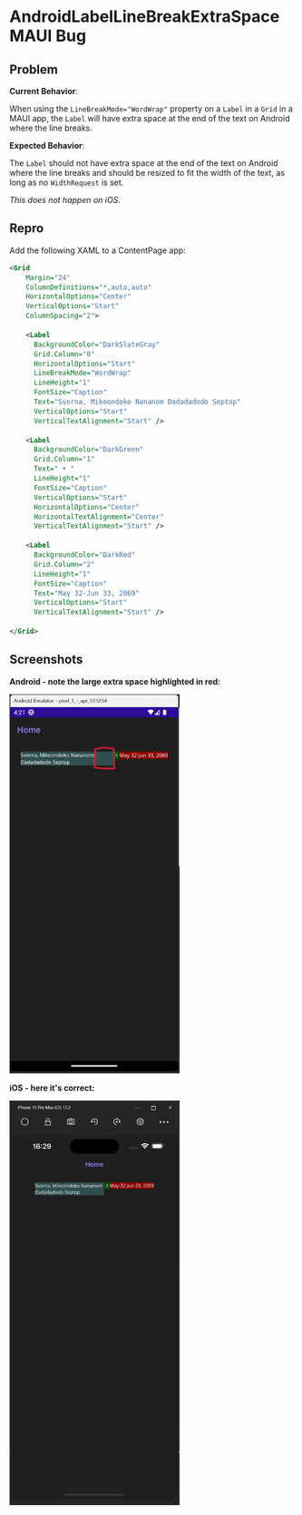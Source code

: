 # AndroidLabelLineBreakExtraSpace MAUI Bug

## Problem

<b>Current Behavior</b>:

When using the `LineBreakMode="WordWrap"` property on a `Label` in a `Grid` in a MAUI app, the `Label` will have extra space at the end of the text on Android where the line breaks.

<b>Expected Behavior</b>:

The `Label` should not have extra space at the end of the text on Android where the line breaks and should be resized to fit the width of the text, as long as no `WidthRequest` is set.

<i>This does not happen on iOS</i>.

## Repro

Add the following XAML to a ContentPage app:

```xml
<Grid
    Margin="24"
    ColumnDefinitions="*,auto,auto"
    HorizontalOptions="Center"
    VerticalOptions="Start"
    ColumnSpacing="2">

    <Label
      BackgroundColor="DarkSlateGray"
      Grid.Column="0"
      HorizontalOptions="Start"
      LineBreakMode="WordWrap"
      LineHeight="1"
      FontSize="Caption"
      Text="Svorna, Mikeondoko Nananom Dadadadodo Septop"
      VerticalOptions="Start"
      VerticalTextAlignment="Start" />

    <Label
      BackgroundColor="DarkGreen"
      Grid.Column="1"
      Text=" • "
      LineHeight="1"
      FontSize="Caption"
      VerticalOptions="Start"
      HorizontalOptions="Center"
      HorizontalTextAlignment="Center"
      VerticalTextAlignment="Start" />

    <Label
      BackgroundColor="DarkRed"
      Grid.Column="2"
      LineHeight="1"
      FontSize="Caption"
      Text="May 32-Jun 33, 2069"
      VerticalOptions="Start"
      VerticalTextAlignment="Start" />

</Grid>
```

## Screenshots

<b>Android - note the large extra space highlighted in red:<b>

<img src="https://github.com/ewerspej/AndroidLabelLineBreakExtraSpace/blob/main/screenshots/android_highlight.png?raw=true" width="300" />

<b>iOS - here it's correct:</b>

<img src="https://github.com/ewerspej/AndroidLabelLineBreakExtraSpace/blob/main/screenshots/ios_correct.png?raw=true" width="300" />

